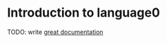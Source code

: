 # Introduction to language0

TODO: write [great documentation](http://jacobian.org/writing/what-to-write/)
